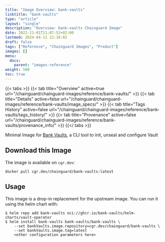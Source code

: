 ```yaml
---
title: "Image Overview: bank-vaults"
linktitle: "bank-vaults"
type: "article"
layout: "single"
description: "Overview: bank-vaults Chainguard Image"
date: 2022-11-01T11:07:52+02:00
lastmod: 2024-04-11 12:38:02
draft: false
tags: ["Reference", "Chainguard Images", "Product"]
images: []
menu: 
  docs: 
    parent: "images-reference"
weight: 500
toc: true
---
```


{{< tabs >}}
{{< tab title="Overview" active=true url="/chainguard/chainguard-images/reference/bank-vaults/" >}}
{{< tab title="Details" active=false url="/chainguard/chainguard-images/reference/bank-vaults/image_specs/" >}}
{{< tab title="Tags History" active=false url="/chainguard/chainguard-images/reference/bank-vaults/tags_history/" >}}
{{< tab title="Provenance" active=false url="/chainguard/chainguard-images/reference/bank-vaults/provenance_info/" >}}
{{</ tabs >}}



<!--overview:start-->
Minimal Image for [Bank Vaults](https://bank-vaults.dev/), a CLI tool to init, unseal and configure Vault 
<!--overview:end-->

## Download this Image

The image is available on `cgr.dev`:

```
docker pull cgr.dev/chainguard/bank-vaults:latest
```


<!--body:start-->
## Usage

This image is a drop-in replacement for the upstream image.
You can run it using the helm chart with:

```shell
$ helm repo add bank-vaults oci://ghcr.io/bank-vaults/helm-charts/vault-operator
$ helm install bank-vaults bank-vaults/bank-vaults \
    --set bankVaults.image.repository=cgr.dev/chainguard/bank-vaults \
    --set bankVaults.image.tag=latest
    <other configuration parameters here>
```
<!--body:end-->

